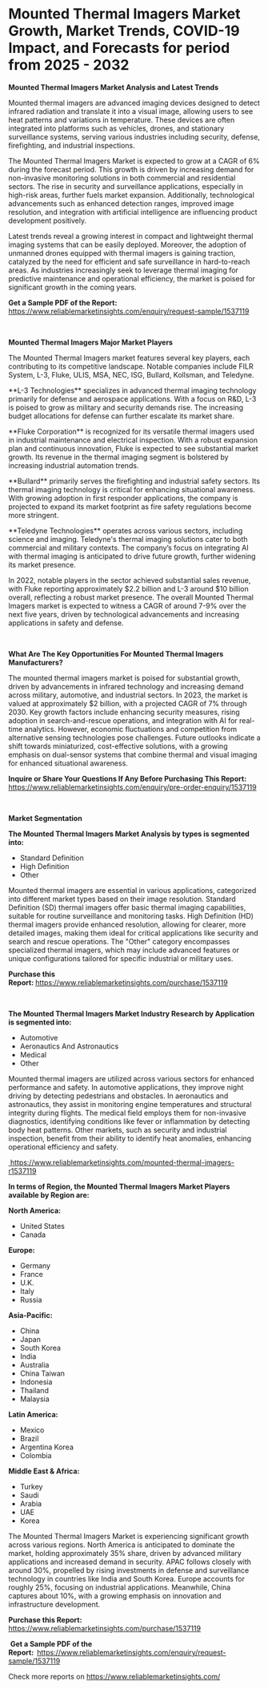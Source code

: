 <p><h1>Mounted Thermal Imagers Market Growth, Market Trends, COVID-19 Impact, and Forecasts for period from 2025 - 2032</h1></p><p><strong>Mounted Thermal Imagers Market Analysis and Latest Trends</strong></p>
<p><p>Mounted thermal imagers are advanced imaging devices designed to detect infrared radiation and translate it into a visual image, allowing users to see heat patterns and variations in temperature. These devices are often integrated into platforms such as vehicles, drones, and stationary surveillance systems, serving various industries including security, defense, firefighting, and industrial inspections.</p><p>The Mounted Thermal Imagers Market is expected to grow at a CAGR of 6% during the forecast period. This growth is driven by increasing demand for non-invasive monitoring solutions in both commercial and residential sectors. The rise in security and surveillance applications, especially in high-risk areas, further fuels market expansion. Additionally, technological advancements such as enhanced detection ranges, improved image resolution, and integration with artificial intelligence are influencing product development positively.</p><p>Latest trends reveal a growing interest in compact and lightweight thermal imaging systems that can be easily deployed. Moreover, the adoption of unmanned drones equipped with thermal imagers is gaining traction, catalyzed by the need for efficient and safe surveillance in hard-to-reach areas. As industries increasingly seek to leverage thermal imaging for predictive maintenance and operational efficiency, the market is poised for significant growth in the coming years.</p></p>
<p><strong>Get a Sample PDF of the Report:&nbsp;</strong> <a href="https://www.reliablemarketinsights.com/enquiry/request-sample/1537119?utm_campaign=2454&utm_medium=2&utm_source=Github&utm_content=ia&utm_term=11042025&utm_id=mounted-thermal-imagers">https://www.reliablemarketinsights.com/enquiry/request-sample/1537119</a></p>
<p>&nbsp;</p>
<p><strong>Mounted Thermal Imagers Major Market Players</strong></p>
<p><p>The Mounted Thermal Imagers market features several key players, each contributing to its competitive landscape. Notable companies include FILR System, L-3, Fluke, ULIS, MSA, NEC, ISG, Bullard, Kollsman, and Teledyne.</p><p>**L-3 Technologies** specializes in advanced thermal imaging technology primarily for defense and aerospace applications. With a focus on R&D, L-3 is poised to grow as military and security demands rise. The increasing budget allocations for defense can further escalate its market share.</p><p>**Fluke Corporation** is recognized for its versatile thermal imagers used in industrial maintenance and electrical inspection. With a robust expansion plan and continuous innovation, Fluke is expected to see substantial market growth. Its revenue in the thermal imaging segment is bolstered by increasing industrial automation trends.</p><p>**Bullard** primarily serves the firefighting and industrial safety sectors. Its thermal imaging technology is critical for enhancing situational awareness. With growing adoption in first responder applications, the company is projected to expand its market footprint as fire safety regulations become more stringent.</p><p>**Teledyne Technologies** operates across various sectors, including science and imaging. Teledyne's thermal imaging solutions cater to both commercial and military contexts. The company’s focus on integrating AI with thermal imaging is anticipated to drive future growth, further widening its market presence.</p><p>In 2022, notable players in the sector achieved substantial sales revenue, with Fluke reporting approximately $2.2 billion and L-3 around $10 billion overall, reflecting a robust market presence. The overall Mounted Thermal Imagers market is expected to witness a CAGR of around 7-9% over the next five years, driven by technological advancements and increasing applications in safety and defense.</p></p>
<p>&nbsp;</p>
<p><strong>What Are The Key Opportunities For Mounted Thermal Imagers Manufacturers?</strong></p>
<p><p>The mounted thermal imagers market is poised for substantial growth, driven by advancements in infrared technology and increasing demand across military, automotive, and industrial sectors. In 2023, the market is valued at approximately $2 billion, with a projected CAGR of 7% through 2030. Key growth factors include enhancing security measures, rising adoption in search-and-rescue operations, and integration with AI for real-time analytics. However, economic fluctuations and competition from alternative sensing technologies pose challenges. Future outlooks indicate a shift towards miniaturized, cost-effective solutions, with a growing emphasis on dual-sensor systems that combine thermal and visual imaging for enhanced situational awareness.</p></p>
<p><strong>Inquire or Share Your Questions If Any Before Purchasing This Report:</strong> <a href="https://www.reliablemarketinsights.com/enquiry/pre-order-enquiry/1537119?utm_campaign=2454&utm_medium=2&utm_source=Github&utm_content=ia&utm_term=11042025&utm_id=mounted-thermal-imagers">https://www.reliablemarketinsights.com/enquiry/pre-order-enquiry/1537119</a></p>
<p>&nbsp;</p>
<p><strong>Market Segmentation</strong></p>
<p><strong>The Mounted Thermal Imagers Market Analysis by types is segmented into:</strong></p>
<p><ul><li>Standard Definition</li><li>High Definition</li><li>Other</li></ul></p>
<p><p>Mounted thermal imagers are essential in various applications, categorized into different market types based on their image resolution. Standard Definition (SD) thermal imagers offer basic thermal imaging capabilities, suitable for routine surveillance and monitoring tasks. High Definition (HD) thermal imagers provide enhanced resolution, allowing for clearer, more detailed images, making them ideal for critical applications like security and search and rescue operations. The "Other" category encompasses specialized thermal imagers, which may include advanced features or unique configurations tailored for specific industrial or military uses.</p></p>
<p><strong>Purchase this Report:&nbsp;</strong><a href="https://www.reliablemarketinsights.com/purchase/1537119?utm_campaign=2454&utm_medium=2&utm_source=Github&utm_content=ia&utm_term=11042025&utm_id=mounted-thermal-imagers">https://www.reliablemarketinsights.com/purchase/1537119</a></p>
<p>&nbsp;</p>
<p><strong>The Mounted Thermal Imagers Market Industry Research by Application is segmented into:</strong></p>
<p><ul><li>Automotive</li><li>Aeronautics And Astronautics</li><li>Medical</li><li>Other</li></ul></p>
<p><p>Mounted thermal imagers are utilized across various sectors for enhanced performance and safety. In automotive applications, they improve night driving by detecting pedestrians and obstacles. In aeronautics and astronautics, they assist in monitoring engine temperatures and structural integrity during flights. The medical field employs them for non-invasive diagnostics, identifying conditions like fever or inflammation by detecting body heat patterns. Other markets, such as security and industrial inspection, benefit from their ability to identify heat anomalies, enhancing operational efficiency and safety.</p></p>
<p><a href="https://www.reliablemarketinsights.com/mounted-thermal-imagers-r1537119?utm_campaign=2454&utm_medium=2&utm_source=Github&utm_content=ia&utm_term=11042025&utm_id=mounted-thermal-imagers">&nbsp;https://www.reliablemarketinsights.com/mounted-thermal-imagers-r1537119</a></p>
<p><strong>In terms of Region, the Mounted Thermal Imagers Market Players available by Region are:</strong></p>
<p>
    <p> <strong> North America: </strong>
        <ul>
            <li>United States</li>
            <li>Canada</li>
        </ul>
        </p> 
    <p> <strong> Europe: </strong>
        <ul>
            <li>Germany</li>
            <li>France</li>
            <li>U.K.</li>
            <li>Italy</li>
            <li>Russia</li>
        </ul>
        </p> 
    <p> <strong> Asia-Pacific: </strong>
        <ul>
            <li>China</li>
            <li>Japan</li>
            <li>South Korea</li>
            <li>India</li>
            <li>Australia</li>
            <li>China Taiwan</li>
            <li>Indonesia</li>
            <li>Thailand</li>
            <li>Malaysia</li>
        </ul>
        </p> 
    <p> <strong> Latin America: </strong>
        <ul>
            <li>Mexico</li>
            <li>Brazil</li>
            <li>Argentina Korea</li>
            <li>Colombia</li>
        </ul>
        </p> 
    <p> <strong> Middle East & Africa: </strong>
        <ul>
            <li>Turkey</li>
            <li>Saudi</li>
            <li>Arabia</li>
            <li>UAE</li>
            <li>Korea</li>
        </ul>
    </p>
    </p>
<p><p>The Mounted Thermal Imagers Market is experiencing significant growth across various regions. North America is anticipated to dominate the market, holding approximately 35% share, driven by advanced military applications and increased demand in security. APAC follows closely with around 30%, propelled by rising investments in defense and surveillance technology in countries like India and South Korea. Europe accounts for roughly 25%, focusing on industrial applications. Meanwhile, China captures about 10%, with a growing emphasis on innovation and infrastructure development.</p></p>
<p><strong>Purchase this Report: </strong><a href="https://www.reliablemarketinsights.com/purchase/1537119?utm_campaign=2454&utm_medium=2&utm_source=Github&utm_content=ia&utm_term=11042025&utm_id=mounted-thermal-imagers">https://www.reliablemarketinsights.com/purchase/1537119</a></p>
<p>&nbsp;<strong>Get a Sample PDF of the Report:&nbsp;&nbsp;</strong><a href="https://www.reliablemarketinsights.com/enquiry/request-sample/1537119?utm_campaign=2454&utm_medium=2&utm_source=Github&utm_content=ia&utm_term=11042025&utm_id=mounted-thermal-imagers">https://www.reliablemarketinsights.com/enquiry/request-sample/1537119</a></p>
<p><strong></strong></p>
<p>Check more reports on <a href="https://www.reliablemarketinsights.com/?utm_campaign=2454&utm_medium=2&utm_source=Github&utm_content=ia&utm_term=11042025&utm_id=mounted-thermal-imagers">https://www.reliablemarketinsights.com/</a></p>